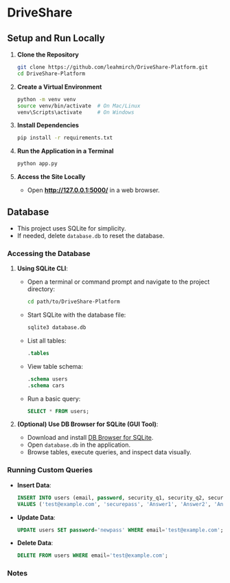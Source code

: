 # DriveShare

## **Setup and Run Locally**
1. **Clone the Repository**
   ```sh
   git clone https://github.com/leahmirch/DriveShare-Platform.git
   cd DriveShare-Platform
   ```

2. **Create a Virtual Environment**
   ```sh
   python -m venv venv
   source venv/bin/activate  # On Mac/Linux
   venv\Scripts\activate     # On Windows
   ```

3. **Install Dependencies**
   ```sh
   pip install -r requirements.txt
   ```

4. **Run the Application in a Terminal**
   ```sh
   python app.py
   ```

5. **Access the Site Locally**
   - Open **http://127.0.0.1:5000/** in a web browser.

## **Database**
- This project uses SQLite for simplicity.
- If needed, delete `database.db` to reset the database.

### Accessing the Database
1. **Using SQLite CLI**:
   - Open a terminal or command prompt and navigate to the project directory:
     ```sh
     cd path/to/DriveShare-Platform
     ```
   - Start SQLite with the database file:
     ```sh
     sqlite3 database.db
     ```
   - List all tables:
     ```sql
     .tables
     ```
   - View table schema:
     ```sql
     .schema users
     .schema cars
     ```
   - Run a basic query:
     ```sql
     SELECT * FROM users;
     ```

3. **(Optional) Use DB Browser for SQLite (GUI Tool)**:
   - Download and install [DB Browser for SQLite](https://sqlitebrowser.org/).
   - Open `database.db` in the application.
   - Browse tables, execute queries, and inspect data visually.

### Running Custom Queries
- **Insert Data**:
  ```sql
  INSERT INTO users (email, password, security_q1, security_q2, security_q3) 
  VALUES ('test@example.com', 'securepass', 'Answer1', 'Answer2', 'Answer3');
  ```
- **Update Data**:
  ```sql
  UPDATE users SET password='newpass' WHERE email='test@example.com';
  ```
- **Delete Data**:
  ```sql
  DELETE FROM users WHERE email='test@example.com';
  ```

### Notes
